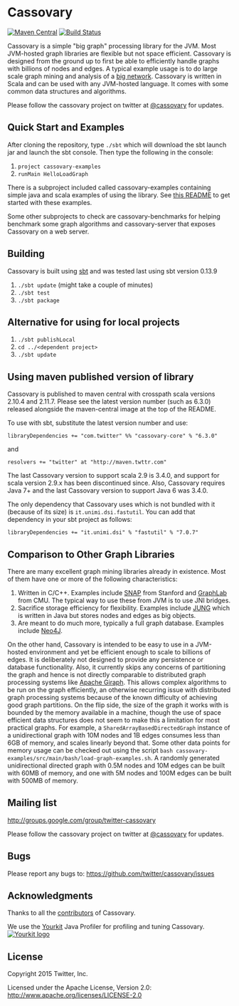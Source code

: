 # Cassovary

[![Maven Central](https://img.shields.io/maven-central/v/com.twitter/cassovary-core_2.11.svg)](https://maven-badges.herokuapp.com/maven-central/com.twitter/cassovary-core_2.11)
[![Build Status](https://img.shields.io/travis/twitter/cassovary.svg)](https://travis-ci.org/twitter/cassovary)

Cassovary is a simple "big graph" processing library for the JVM.
Most JVM-hosted graph libraries are flexible but not
space efficient. Cassovary is designed from the ground up to first be
able to efficiently handle graphs with billions of nodes
and edges. A typical example usage is to do large scale
graph mining and analysis of a <a href="https://twitter.com">big network</a>.
Cassovary is written in Scala and can be used with any JVM-hosted language.
It comes with some common data structures and algorithms.

Please follow the cassovary project on twitter at [@cassovary](https://twitter.com/cassovary)
for updates.

## Quick Start and Examples

After cloning the repository, type ```./sbt``` which will download the sbt launch jar and launch
the sbt console. Then type the following in the console:

1. ```project cassovary-examples```
2. ```runMain HelloLoadGraph```

There is a subproject included  called cassovary-examples containing simple java and scala
examples of using the library. See
[this README](https://github.com/twitter/cassovary/blob/master/cassovary-examples/ExamplesREADME.md)
to get started with these examples.

Some other subprojects to check are cassovary-benchmarks for helping benchmark
some graph algorithms and cassovary-server that exposes Cassovary on a web server.

## Building

Cassovary is built using [sbt](https://github.com/sbt/sbt) and was tested last using sbt version 0.13.9

1. ```./sbt update``` (might take a couple of minutes)
2. ```./sbt test```
3. ```./sbt package```

## Alternative for using for local projects
1. ```./sbt publishLocal```
2. ```cd ../<dependent project>```
3. ```./sbt update```

## Using maven published version of library

Cassovary is published to maven central with crosspath scala versions 2.10.4 and 2.11.7.
Please see the latest version number (such as 6.3.0) released alongside
the maven-central image at the top of the README.

To use with sbt, substitute the latest version number and use:

```libraryDependencies += "com.twitter" %% "cassovary-core" % "6.3.0"```

and

```resolvers += "twitter" at "http://maven.twttr.com"```

The last Cassovary version to support scala 2.9 is 3.4.0, and
support for scala version 2.9.x has been discontinued since.
Also, Cassovary requires Java 7+ and the last Cassovary version to support Java 6 was 3.4.0.

The only dependency that Cassovary uses which is not bundled with it (because of its size)
is ```it.unimi.dsi.fastutil```. You can add that dependency in your sbt project as follows:

```libraryDependencies += "it.unimi.dsi" % "fastutil" % "7.0.7"```

## Comparison to Other Graph Libraries
There are many excellent graph mining libraries already in existence. Most of
them have one or more of the following characteristics:

1. Written in C/C++. Examples include [SNAP](http://snap.stanford.edu/) from Stanford and
[GraphLab](http://graphlab.org/) from CMU. The typical way to use these from JVM is to use
JNI bridges.
2. Sacrifice storage efficiency for flexibility. Examples include
[JUNG](http://jung.sourceforge.net/) which is written in Java but
stores nodes and edges as big objects.
3. Are meant to do much more, typically a full graph database. Examples include
[Neo4J](http://neo4j.org).

On the other hand, Cassovary is intended to be easy to use in a JVM-hosted
environment and yet be efficient enough to scale to billions of edges.
It is deliberately not designed to provide any persistence or database functionality.
Also, it currently skips any concerns of partitioning the graph and hence is
not directly comparable to distributed graph processing systems like
[Apache Giraph](http://incubator.apache.org/giraph/). This allows complex algorithms
to be run on the graph efficiently, an otherwise recurring issue with distributed
graph processing systems because of the known difficulty of achieving good
graph partitions. On the flip side, the size of the
graph it works with is bounded by the memory available in a machine, though
the use of space efficient data structures does not seem to make this a
limitation for most practical graphs. For example, a ```SharedArrayBasedDirectedGraph```
instance of a unidirectional graph with 10M nodes and 1B edges consumes
less than 6GB of memory, and scales linearly beyond that. Some other data points for memory
usage can be checked out using the script ```bash cassovary-examples/src/main/bash/load-graph-examples.sh```.
A randomly generated unidirectional directed graph with 0.5M nodes and 10M edges can be built
with 60MB of memory, and one with 5M nodes and 100M edges can be built with 500MB of memory.


## Mailing list
http://groups.google.com/group/twitter-cassovary

Please follow the cassovary project on twitter at [@cassovary](https://twitter.com/cassovary)
for updates.

## Bugs
Please report any bugs to: <https://github.com/twitter/cassovary/issues>

## Acknowledgments
Thanks to all the [contributors](https://github.com/twitter/cassovary/graphs/contributors) of Cassovary.

We use the [Yourkit](http://yourkit.com) Java Profiler for profiling and tuning Cassovary. [![Yourkit logo](http://projects.collide.info/attachments/download/1289/yklogo.png)](http://yourkit.com)

## License
Copyright 2015 Twitter, Inc.

Licensed under the Apache License, Version 2.0: http://www.apache.org/licenses/LICENSE-2.0

